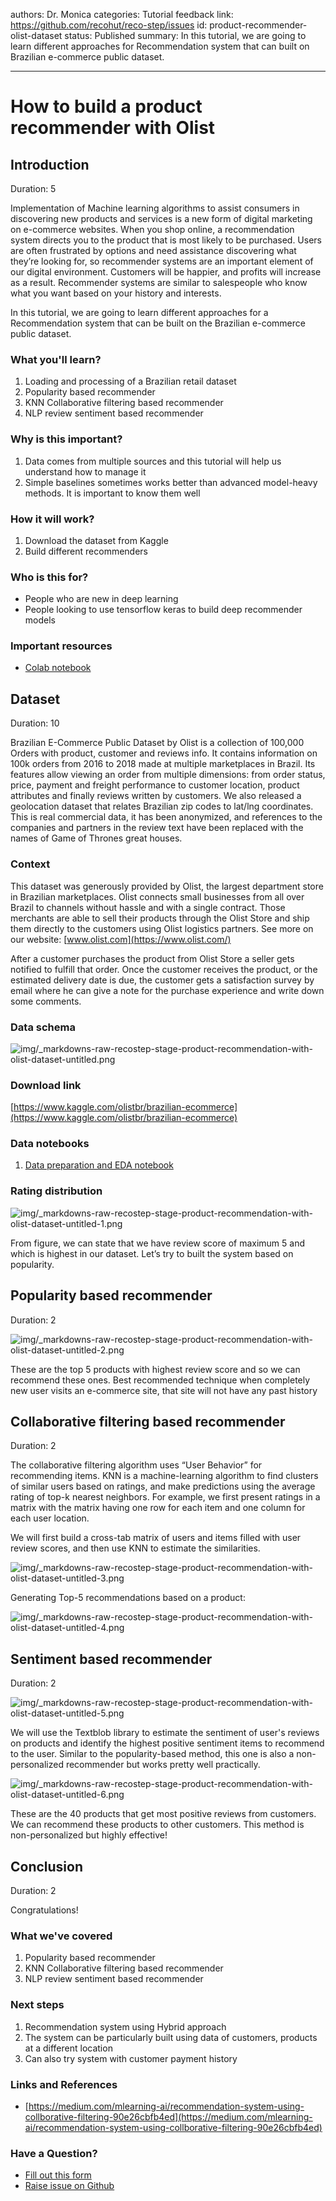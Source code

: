 authors: Dr. Monica
categories: Tutorial
feedback link: https://github.com/recohut/reco-step/issues
id: product-recommender-olist-dataset
status: Published
summary: In this tutorial, we are going to learn different approaches for Recommendation system that can built on Brazilian e-commerce public dataset.

---

# How to build a product recommender with Olist

<!-- ------------------------ -->

## Introduction

Duration: 5

Implementation of Machine learning algorithms to assist consumers in discovering new products and services is a new form of digital marketing on e-commerce websites. When you shop online, a recommendation system directs you to the product that is most likely to be purchased. Users are often frustrated by options and need assistance discovering what they’re looking for, so recommender systems are an important element of our digital environment. Customers will be happier, and profits will increase as a result. Recommender systems are similar to salespeople who know what you want based on your history and interests.

In this tutorial, we are going to learn different approaches for a Recommendation system that can be built on the Brazilian e-commerce public dataset.

### What you'll learn?

1. Loading and processing of a Brazilian retail dataset
2. Popularity based recommender
3. KNN Collaborative filtering based recommender
4. NLP review sentiment based recommender

### Why is this important?

1. Data comes from multiple sources and this tutorial will help us understand how to manage it
2. Simple baselines sometimes works better than advanced model-heavy methods. It is important to know them well

### How it will work?

1. Download the dataset from Kaggle
2. Build different recommenders

### Who is this for?

- People who are new in deep learning
- People looking to use tensorflow keras to build deep recommender models

### Important resources

- [Colab notebook](https://nb-dev.recohut.com/ecommerce/2021/06/15/recostep-ecommerce-recommender-olist.html)

<!---------------------------->

## Dataset

Duration: 10

Brazilian E-Commerce Public Dataset by Olist is a collection of 100,000 Orders with product, customer and reviews info. It contains information on 100k orders from 2016 to 2018 made at multiple marketplaces in Brazil. Its features allow viewing an order from multiple dimensions: from order status, price, payment and freight performance to customer location, product attributes and finally reviews written by customers. We also released a geolocation dataset that relates Brazilian zip codes to lat/lng coordinates. This is real commercial data, it has been anonymized, and references to the companies and partners in the review text have been replaced with the names of Game of Thrones great houses.

### Context

This dataset was generously provided by Olist, the largest department store in Brazilian marketplaces. Olist connects small businesses from all over Brazil to channels without hassle and with a single contract. Those merchants are able to sell their products through the Olist Store and ship them directly to the customers using Olist logistics partners. See more on our website: [www.olist.com](https://www.olist.com/)

After a customer purchases the product from Olist Store a seller gets notified to fulfill that order. Once the customer receives the product, or the estimated delivery date is due, the customer gets a satisfaction survey by email where he can give a note for the purchase experience and write down some comments.

### Data schema

![img/_markdowns-raw-recostep-stage-product-recommendation-with-olist-dataset-untitled.png](img/_markdowns-raw-recostep-stage-product-recommendation-with-olist-dataset-untitled.png)

### Download link

[https://www.kaggle.com/olistbr/brazilian-ecommerce](https://www.kaggle.com/olistbr/brazilian-ecommerce)

### Data notebooks

1. [Data preparation and EDA notebook](https://www.kaggle.com/sank3t/olist-data-preparation)

### Rating distribution

![img/_markdowns-raw-recostep-stage-product-recommendation-with-olist-dataset-untitled-1.png](img/_markdowns-raw-recostep-stage-product-recommendation-with-olist-dataset-untitled-1.png)

From figure, we can state that we have review score of maximum 5 and which is highest in our dataset. Let’s try to built the system based on popularity.

<!---------------------------->

## Popularity based recommender

Duration: 2

![img/_markdowns-raw-recostep-stage-product-recommendation-with-olist-dataset-untitled-2.png](img/_markdowns-raw-recostep-stage-product-recommendation-with-olist-dataset-untitled-2.png)

These are the top 5 products with highest review score and so we can recommend these ones. Best recommended technique when completely new user visits an e-commerce site, that site will not have any past history

<!---------------------------->

## Collaborative filtering based recommender

Duration: 2

The collaborative filtering algorithm uses “User Behavior” for recommending items. KNN is a machine-learning algorithm to find clusters of similar users based on ratings, and make predictions using the average rating of top-k nearest neighbors. For example, we first present ratings in a matrix with the matrix having one row for each item and one column for each user location.

We will first build a cross-tab matrix of users and items filled with user review scores, and then use KNN to estimate the similarities. 

![img/_markdowns-raw-recostep-stage-product-recommendation-with-olist-dataset-untitled-3.png](img/_markdowns-raw-recostep-stage-product-recommendation-with-olist-dataset-untitled-3.png)

Generating Top-5 recommendations based on a product:

![img/_markdowns-raw-recostep-stage-product-recommendation-with-olist-dataset-untitled-4.png](img/_markdowns-raw-recostep-stage-product-recommendation-with-olist-dataset-untitled-4.png)

<!---------------------------->

## Sentiment based recommender

Duration: 2

![img/_markdowns-raw-recostep-stage-product-recommendation-with-olist-dataset-untitled-5.png](img/_markdowns-raw-recostep-stage-product-recommendation-with-olist-dataset-untitled-5.png)

We will use the Textblob library to estimate the sentiment of user's reviews on products and identify the highest positive sentiment items to recommend to the user. Similar to the popularity-based method, this one is also a non-personalized recommender but works pretty well practically. 

![img/_markdowns-raw-recostep-stage-product-recommendation-with-olist-dataset-untitled-6.png](img/_markdowns-raw-recostep-stage-product-recommendation-with-olist-dataset-untitled-6.png)

These are the 40 products that get most positive reviews from customers. We can recommend these products to other customers. This method is non-personalized but highly effective!

<!---------------------------->

## Conclusion

Duration: 2

Congratulations!

### What we've covered

1. Popularity based recommender
2. KNN Collaborative filtering based recommender
3. NLP review sentiment based recommender

### Next steps

1. Recommendation system using Hybrid approach
2. The system can be particularly built using data of customers, products at a different location
3. Can also try system with customer payment history

### Links and References

- [https://medium.com/mlearning-ai/recommendation-system-using-collborative-filtering-90e26cbfb4ed](https://medium.com/mlearning-ai/recommendation-system-using-collborative-filtering-90e26cbfb4ed)

### Have a Question?

- [Fill out this form](https://form.jotform.com/211377288388469)
- [Raise issue on Github](https://github.com/recohut/reco-step/issues)